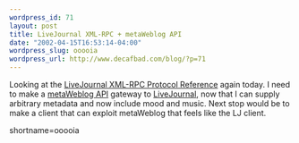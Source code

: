 ```yaml
--- 
wordpress_id: 71
layout: post
title: LiveJournal XML-RPC + metaWeblog API
date: "2002-04-15T16:53:14-04:00"
wordpress_slug: ooooia
wordpress_url: http://www.decafbad.com/blog/?p=71
---
```

<p>Looking at the <a href="http://goathack.livejournal.org:8006/doc/hack/r257.html">LiveJournal XML-RPC Protocol Reference</a> again today.  I need to make a <a href="http://www.xmlrpc.com/discuss/msgReader$2198?mode=topic">metaWeblog API</a> gateway to <a href="http://www.livejournal.com">LiveJournal</a>, now that I can supply arbitrary metadata and now include mood and music.  Next stop would be to make a client that can exploit metaWeblog that feels like the LJ client.</p>
<!--more-->
shortname=ooooia
